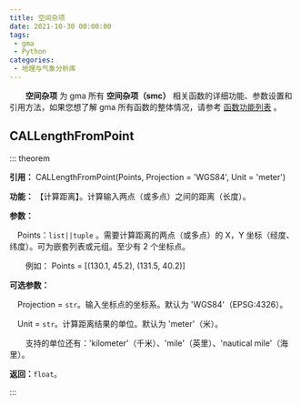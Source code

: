 ```yaml
---
title: 空间杂项
date: 2021-10-30 00:00:00
tags:
 - gma
 - Python
categories:
 - 地理与气象分析库
---
```


**&emsp;&emsp;空间杂项** 为 gma 所有 **空间杂项（smc）** 相关函数的详细功能、参数设置和引用方法，如果您想了解 gma 所有函数的整体情况，请参考 [函数功能列表](Function.html) 。

## CALLengthFromPoint<Badge text="1.0.5 +"/>
::: theorem

**引用：**  CALLengthFromPoint(Points, Projection = 'WGS84', Unit = 'meter')

**功能：** 【计算距离】。计算输入两点（或多点）之间的距离（长度）。

**参数：**

&emsp;Points：`list||tuple` 。需要计算距离的两点（或多点）的 X，Y 坐标（经度、纬度）。可为嵌套列表或元组。至少有 2 个坐标点。
    
&emsp;&emsp;例如： Points = [(130.1, 45.2), (131.5, 40.2)]

**可选参数：**

&emsp;Projection = `str`。输入坐标点的坐标系。默认为 'WGS84'（EPSG:4326）。

&emsp;Unit = `str`。计算距离结果的单位。默认为 'meter'（米）。
    
&emsp;&emsp;支持的单位还有：'kilometer'（千米）、'mile'（英里）、'nautical mile'（海里）。

**返回：**`float`。

:::